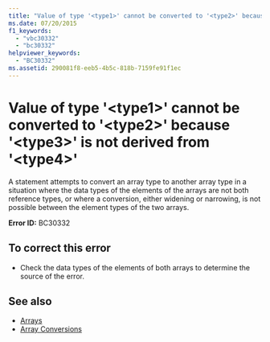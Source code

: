 ```yaml
---
title: "Value of type '<type1>' cannot be converted to '<type2>' because '<type3>' is not derived from '<type4>'"
ms.date: 07/20/2015
f1_keywords: 
  - "vbc30332"
  - "bc30332"
helpviewer_keywords: 
  - "BC30332"
ms.assetid: 290081f8-eeb5-4b5c-818b-7159fe91f1ec
---
```

# Value of type '\<type1>' cannot be converted to '\<type2>' because '\<type3>' is not derived from '\<type4>'
A statement attempts to convert an array type to another array type in a situation where the data types of the elements of the arrays are not both reference types, or where a conversion, either widening or narrowing, is not possible between the element types of the two arrays.  
  
 **Error ID:** BC30332  
  
## To correct this error  
  
- Check the data types of the elements of both arrays to determine the source of the error.  
  
## See also

- [Arrays](../programming-guide/language-features/arrays/index.md)
- [Array Conversions](../programming-guide/language-features/data-types/array-conversions.md)
